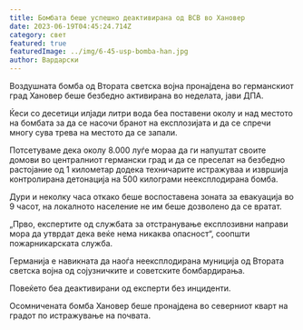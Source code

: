 ```yaml
---
title: Бомбата беше успешно деактивирана од ВСВ во Хановер
date: 2023-06-19T04:45:24.714Z
category: свет
featured: true
featuredImage: ../img/6-45-usp-bomba-han.jpg
author: Вардарски
---
```

Воздушната бомба од Втората светска војна пронајдена во германскиот град Хановер беше безбедно активирана во неделата, јави ДПА.

Ќеси со десетици илјади литри вода беа поставени околу и над местото на бомбата за да се насочи бранот на експлозијата и да се спречи многу сува трева на местото да се запали.

Потсетуваме дека околу 8.000 луѓе мораа да ги напуштат своите домови во централниот германски град и да се преселат на безбедно растојание од 1 километар додека техничарите истражуваа и извршија контролирана детонација на 500 килограми неексплодирана бомба.

Дури и неколку часа откако беше воспоставена зоната за евакуација во 9 часот, на локалното население не им беше дозволено да се вратат.

  „Прво, експертите од службата за отстранување експлозивни направи мора да утврдат дека веќе нема никаква опасност“, соопшти пожарникарската служба.

Германија е навикната да наоѓа неексплодирана муниција од Втората светска војна од сојузничките и советските бомбардирања.

Повеќето беа деактивирани од експерти без инциденти.

Осомничената бомба Хановер беше пронајдена во северниот кварт на градот по истражување на почвата.